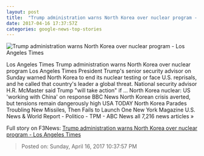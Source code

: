 ```yaml
---
layout: post
title:  "Trump administration warns North Korea over nuclear program - Los Angeles Times"
date: 2017-04-16 17:37:57Z
categories: google-news-top-stories
---
```


![Trump administration warns North Korea over nuclear program - Los Angeles Times](http://www.trbimg.com/img-58f3afaf/turbine/la-na-essential-washington-updates-trump-administration-warns-north-1492362453)

Los Angeles Times Trump administration warns North Korea over nuclear program Los Angeles Times President Trump's senior security advisor on Sunday warned North Korea to end its nuclear testing or face U.S. reprisals, and he called that country's leader a global threat. National security advisor H.R. McMaster said Trump "will take action" if ... North Korea nuclear: US 'working with China' on response BBC News North Korean crisis averted, but tensions remain dangerously high USA TODAY North Korea Parades Troubling New Missiles, Then Fails to Launch One New York Magazine U.S. News & World Report - Politico - TPM - ABC News all 7,216 news articles »


Full story on F3News: [Trump administration warns North Korea over nuclear program - Los Angeles Times](http://www.f3nws.com/n/uK3HBB)

> Posted on: Sunday, April 16, 2017 10:37:57 PM

